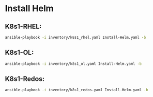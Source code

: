 # Install Helm

## K8s1-RHEL:
```bash
ansible-playbook -i inventory/k8s1_rhel.yaml Install-Helm.yaml -b
```

## K8s1-OL:
```bash
ansible-playbook -i inventory/k8s1_ol.yaml Install-Helm.yaml -b
```

## K8s1-Redos:
```bash
ansible-playbook -i inventory/k8s1_redos.yaml Install-Helm.yaml -b
```